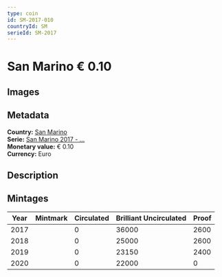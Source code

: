 ```yaml
---
type: coin
id: SM-2017-010
countryId: SM
serieId: SM-2017
---
```


# San Marino € 0.10

## Images


## Metadata

**Country:** [San Marino](../index.md)\
**Serie:** [San Marino 2017 - ...](index.md)\
**Monetary value:** € 0.10\
**Currency:** Euro

## Description


## Mintages

| Year | Mintmark | Circulated | Brilliant Uncirculated | Proof |
| ---- | -------- | ---------- | ---------------------- | ----- |
| 2017 |  | 0| 36000 | 2600 |
| 2018 |  | 0| 25000 | 2600 |
| 2019 |  | 0| 23150 | 2400 |
| 2020 |  | 0| 22000 | 0 |
